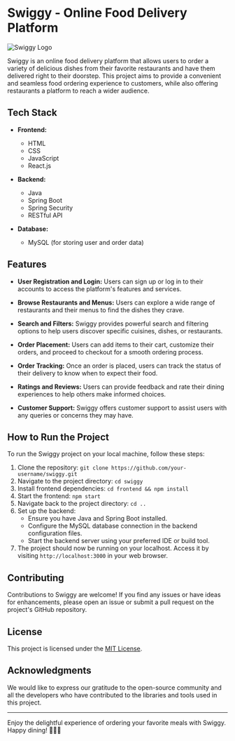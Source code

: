 # Swiggy - Online Food Delivery Platform

![Swiggy Logo](swiggy_logo.png)

Swiggy is an online food delivery platform that allows users to order a variety of delicious dishes from their favorite restaurants and have them delivered right to their doorstep. This project aims to provide a convenient and seamless food ordering experience to customers, while also offering restaurants a platform to reach a wider audience.

## Tech Stack

- **Frontend:**
  - HTML
  - CSS
  - JavaScript
  - React.js

- **Backend:**
  - Java
  - Spring Boot
  - Spring Security
  - RESTful API

- **Database:**
  - MySQL (for storing user and order data)

## Features

- **User Registration and Login:** Users can sign up or log in to their accounts to access the platform's features and services.

- **Browse Restaurants and Menus:** Users can explore a wide range of restaurants and their menus to find the dishes they crave.

- **Search and Filters:** Swiggy provides powerful search and filtering options to help users discover specific cuisines, dishes, or restaurants.

- **Order Placement:** Users can add items to their cart, customize their orders, and proceed to checkout for a smooth ordering process.

- **Order Tracking:** Once an order is placed, users can track the status of their delivery to know when to expect their food.

- **Ratings and Reviews:** Users can provide feedback and rate their dining experiences to help others make informed choices.

- **Customer Support:** Swiggy offers customer support to assist users with any queries or concerns they may have.

## How to Run the Project

To run the Swiggy project on your local machine, follow these steps:

1. Clone the repository: `git clone https://github.com/your-username/swiggy.git`
2. Navigate to the project directory: `cd swiggy`
3. Install frontend dependencies: `cd frontend && npm install`
4. Start the frontend: `npm start`
5. Navigate back to the project directory: `cd ..`
6. Set up the backend:
   - Ensure you have Java and Spring Boot installed.
   - Configure the MySQL database connection in the backend configuration files.
   - Start the backend server using your preferred IDE or build tool.
7. The project should now be running on your localhost. Access it by visiting `http://localhost:3000` in your web browser.

## Contributing

Contributions to Swiggy are welcome! If you find any issues or have ideas for enhancements, please open an issue or submit a pull request on the project's GitHub repository.

## License

This project is licensed under the [MIT License](LICENSE).

## Acknowledgments

We would like to express our gratitude to the open-source community and all the developers who have contributed to the libraries and tools used in this project.

---

Enjoy the delightful experience of ordering your favorite meals with Swiggy. Happy dining! 🍔🍕🍜
